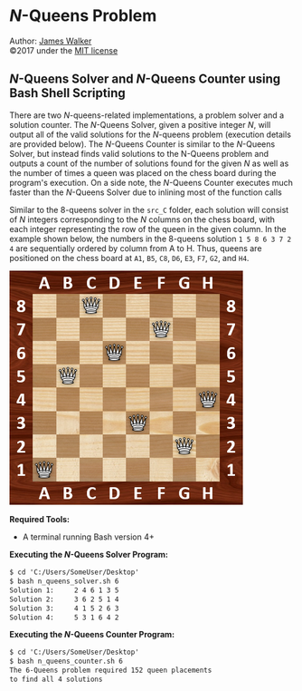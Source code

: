 # _N_-Queens Problem  
Author: [James Walker](http://github.com/JDSWalker)  
©2017 under the [MIT license]  

## _N_-Queens Solver and _N_-Queens Counter using Bash Shell Scripting  
There are two _N_-queens-related implementations, a problem solver and a solution counter. The _N_-Queens Solver, given a positive integer _N_, will output all of the valid solutions for the _N_-queens problem (execution details are provided below). The _N_-Queens Counter is similar to the _N_-Queens Solver, but instead finds valid solutions to the N-Queens problem and outputs a count of the number of solutions found for the given _N_ as well as the number of times a queen was placed on the chess board during the program's execution. On a side note, the _N_-Queens Counter executes much faster than the _N_-Queens Solver due to inlining most of the function calls   

Similar to the 8-queens solver in the `src_C` folder, each solution will consist of _N_ integers corresponding to the _N_ columns on the chess board, with each integer representing the row of the queen in the given column. In the example shown below, the numbers in the 8-queens solution `1 5 8 6 3 7 2 4` are sequentially ordered by column from A to H. Thus, queens are positioned on the chess board at `A1`, `B5`, `C8`, `D6`, `E3`, `F7`, `G2`, and `H4`.  

<img src="./../img/8-Queens_Example.png" title="One Solution to the 8-Queens Problem" alt="8-Queens Solution Example" height="413" width="413"/>   

**Required Tools:**  
- A terminal running Bash version 4+

**Executing the _N_-Queens Solver Program:**  
```  
$ cd 'C:/Users/SomeUser/Desktop'  
$ bash n_queens_solver.sh 6  
Solution 1:     2 4 6 1 3 5  
Solution 2:     3 6 2 5 1 4  
Solution 3:     4 1 5 2 6 3  
Solution 4:     5 3 1 6 4 2  
```  

**Executing the _N_-Queens Counter Program:**  
```  
$ cd 'C:/Users/SomeUser/Desktop'  
$ bash n_queens_counter.sh 6  
The 6-Queens problem required 152 queen placements  
to find all 4 solutions  
```  

[MIT license]: http://www.opensource.org/licenses/mit-license.php  
